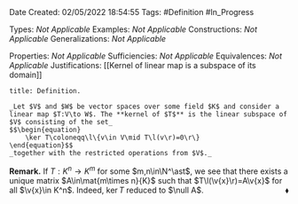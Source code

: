 <br />
<br />

Date Created: 02/05/2022 18:54:55
Tags: #Definition #In_Progress

Types: _Not Applicable_
Examples: _Not Applicable_
Constructions: _Not Applicable_
Generalizations: _Not Applicable_

Properties: _Not Applicable_
Sufficiencies: _Not Applicable_
Equivalences: _Not Applicable_
Justifications: [[Kernel of linear map is a subspace of its domain]]

``` ad-Definition
title: Definition.

_Let $V$ and $W$ be vector spaces over some field $K$ and consider a linear map $T:V\to W$. The **kernel of $T$** is the linear subspace of $V$ consisting of the set_
$$\begin{equation}
    \ker T\coloneqq\l\{v\in V\mid T\l(v\r)=0\r\}
\end{equation}$$
_together with the restricted operations from $V$._

```

**Remark.** If $T:K^n\to K^m$ for some $m,n\in\N^\ast$, we see that there exists a unique matrix $A\in\mat{m\times n}{K}$ such that $T\l(\v{x}\r)=A\v{x}$ for all $\v{x}\in K^n$. Indeed, $\ker T$ reduced to $\null A$.<span style="float:right;">$\blacklozenge$</span>
